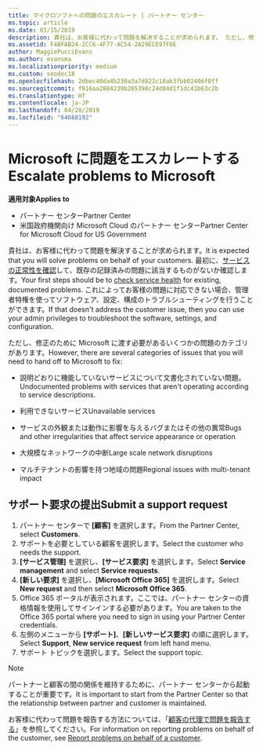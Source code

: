 ```yaml
---
title: マイクロソフトへの問題のエスカレート | パートナー センター
ms.topic: article
ms.date: 03/15/2019
description: 貴社は、お客様に代わって問題を解決することが求められます。 ただし、修正のために Microsoft に渡す必要があるいくつかの問題のカテゴリがあります。
ms.assetid: F4BFAB24-2CC6-4F77-AC54-2A29ECE97F0E
author: MaggiePucciEvans
ms.author: evansma
ms.localizationpriority: medium
ms.custom: seodec18
ms.openlocfilehash: 2dbec40da4b230a3a7d822c18ab3fbb02406f0ff
ms.sourcegitcommit: f916aa2884239b205398c24d04d1f1dc41b63c2b
ms.translationtype: HT
ms.contentlocale: ja-JP
ms.lasthandoff: 04/28/2019
ms.locfileid: "64668192"
---
```

# <a name="escalate-problems-to-microsoft"></a><span data-ttu-id="ef81e-104">Microsoft に問題をエスカレートする</span><span class="sxs-lookup"><span data-stu-id="ef81e-104">Escalate problems to Microsoft</span></span>

<span data-ttu-id="ef81e-105">**適用対象**</span><span class="sxs-lookup"><span data-stu-id="ef81e-105">**Applies to**</span></span>

-  <span data-ttu-id="ef81e-106">パートナー センター</span><span class="sxs-lookup"><span data-stu-id="ef81e-106">Partner Center</span></span>
-  <span data-ttu-id="ef81e-107">米国政府機関向け Microsoft Cloud のパートナー センター</span><span class="sxs-lookup"><span data-stu-id="ef81e-107">Partner Center for Microsoft Cloud for US Government</span></span>


<span data-ttu-id="ef81e-108">貴社は、お客様に代わって問題を解決することが求められます。</span><span class="sxs-lookup"><span data-stu-id="ef81e-108">It is expected that you will solve problems on behalf of your customers.</span></span> <span data-ttu-id="ef81e-109">最初に、[サービスの正常性を確認](check-service-health.md)して、既存の記録済みの問題に該当するものがないか確認します。</span><span class="sxs-lookup"><span data-stu-id="ef81e-109">Your first steps should be to [check service health](check-service-health.md) for existing, documented problems.</span></span> <span data-ttu-id="ef81e-110">これによってお客様の問題に対応できない場合、管理者特権を使ってソフトウェア、設定、構成のトラブルシューティングを行うことができます。</span><span class="sxs-lookup"><span data-stu-id="ef81e-110">If that doesn't address the customer issue, then you can use your admin privileges to troubleshoot the software, settings, and configuration.</span></span>

<span data-ttu-id="ef81e-111">ただし、修正のために Microsoft に渡す必要があるいくつかの問題のカテゴリがあります。</span><span class="sxs-lookup"><span data-stu-id="ef81e-111">However, there are several categories of issues that you will need to hand off to Microsoft to fix:</span></span>

-   <span data-ttu-id="ef81e-112">説明どおりに機能していないサービスについて文書化されていない問題。</span><span class="sxs-lookup"><span data-stu-id="ef81e-112">Undocumented problems with services that aren't operating according to service descriptions.</span></span>

-   <span data-ttu-id="ef81e-113">利用できないサービス</span><span class="sxs-lookup"><span data-stu-id="ef81e-113">Unavailable services</span></span>

-   <span data-ttu-id="ef81e-114">サービスの外観または動作に影響を与えるバグまたはその他の異常</span><span class="sxs-lookup"><span data-stu-id="ef81e-114">Bugs and other irregularities that affect service appearance or operation</span></span>

-   <span data-ttu-id="ef81e-115">大規模なネットワークの中断</span><span class="sxs-lookup"><span data-stu-id="ef81e-115">Large scale network disruptions</span></span>

-   <span data-ttu-id="ef81e-116">マルチテナントの影響を持つ地域の問題</span><span class="sxs-lookup"><span data-stu-id="ef81e-116">Regional issues with multi-tenant impact</span></span>

## <a name="submit-a-support-request"></a><span data-ttu-id="ef81e-117">サポート要求の提出</span><span class="sxs-lookup"><span data-stu-id="ef81e-117">Submit a support request</span></span>

1. <span data-ttu-id="ef81e-118">パートナー センターで **[顧客]** を選択します。</span><span class="sxs-lookup"><span data-stu-id="ef81e-118">From the Partner Center, select **Customers**.</span></span>
2. <span data-ttu-id="ef81e-119">サポートを必要としている顧客を選択します。</span><span class="sxs-lookup"><span data-stu-id="ef81e-119">Select the customer who needs the support.</span></span>
3. <span data-ttu-id="ef81e-120">**[サービス管理]** を選択し、**[サービス要求]** を選択します。</span><span class="sxs-lookup"><span data-stu-id="ef81e-120">Select **Service management** and select **Service requests**.</span></span>
4. <span data-ttu-id="ef81e-121">**[新しい要求]** を選択し、**[Microsoft Office 365]** を選択します。</span><span class="sxs-lookup"><span data-stu-id="ef81e-121">Select **New request** and then select **Microsoft Office 365**.</span></span>
5. <span data-ttu-id="ef81e-122">Office 365 ポータルが表示されます。ここでは、パートナー センターの資格情報を使用してサインインする必要があります。</span><span class="sxs-lookup"><span data-stu-id="ef81e-122">You are taken to the Office 365 portal where you need to sign in using your Partner Center credentials.</span></span>
6. <span data-ttu-id="ef81e-123">左側のメニューから **[サポート]**、**[新しいサービス要求]** の順に選択します。</span><span class="sxs-lookup"><span data-stu-id="ef81e-123">Select **Support**, **New service request** from left hand menu.</span></span>
7. <span data-ttu-id="ef81e-124">サポート トピックを選択します。</span><span class="sxs-lookup"><span data-stu-id="ef81e-124">Select the support topic.</span></span>

>[!NOTE]
><span data-ttu-id="ef81e-125">パートナーと顧客の間の関係を維持するために、パートナー センターから起動することが重要です。</span><span class="sxs-lookup"><span data-stu-id="ef81e-125">It is important to start from the Partner Center so that the relationship between partner and customer is maintained.</span></span> 


<span data-ttu-id="ef81e-126">お客様に代わって問題を報告する方法については、「[顧客の代理で問題を報告する](report-problems-on-behalf-of-a-customer.md)」を参照してください。</span><span class="sxs-lookup"><span data-stu-id="ef81e-126">For information on reporting problems on behalf of the customer, see [Report problems on behalf of a customer](report-problems-on-behalf-of-a-customer.md).</span></span>

 

 



